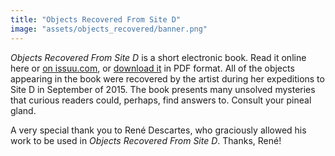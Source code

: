 ```yaml
---
title: "Objects Recovered From Site D"
image: "assets/objects_recovered/banner.png"
---
```


*Objects Recovered From Site D* is a short electronic book. Read it online here or [on issuu.com](https://issuu.com/mycoliza/docs/artbook_1_new_cover), or [download it](assets/objects_recovered/objects_recovered.pdf) in PDF format. All of the objects appearing in the book were recovered by the artist during her expeditions to Site D in September of 2015. The book presents many unsolved mysteries that curious readers could, perhaps, find answers to. Consult your pineal gland.

A very special thank you to René Descartes, who graciously allowed his work to be used in *Objects Recovered From Site D*. Thanks, René!

<div data-configid="23994610/34144986" style="width:720px; height:720px;" class="issuuembed"></div>
<script type="text/javascript" src="//e.issuu.com/embed.js" async="true"></script>
